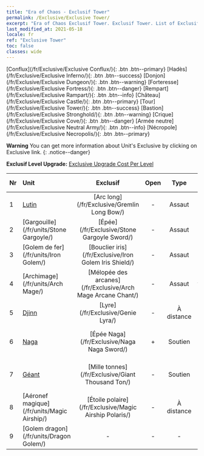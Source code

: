 ```yaml
---
title: "Era of Chaos - Exclusif Tower"
permalink: /Exclusive/Exclusive Tower/
excerpt: "Era of Chaos Exclusif Tower. Exclusif Tower. List of Exclusif Tower in Era of Chaos"
last_modified_at: 2021-05-18
locale: fr
ref: "Exclusive Tower"
toc: false
classes: wide
---
```

 [Conflux](/fr/Exclusive/Exclusive Conflux/){: .btn .btn--primary} [Hadès](/fr/Exclusive/Exclusive Inferno/){: .btn .btn--success} [Donjon](/fr/Exclusive/Exclusive Dungeon/){: .btn .btn--warning} [Forteresse](/fr/Exclusive/Exclusive Fortress/){: .btn .btn--danger} [Rempart](/fr/Exclusive/Exclusive Rampart/){: .btn .btn--info} [Château](/fr/Exclusive/Exclusive Castle/){: .btn .btn--primary} [Tour](/fr/Exclusive/Exclusive Tower/){: .btn .btn--success} [Bastion](/fr/Exclusive/Exclusive Stronghold/){: .btn .btn--warning} [Crique](/fr/Exclusive/Exclusive Cove/){: .btn .btn--danger} [Armée neutre](/fr/Exclusive/Exclusive Neutral Army/){: .btn .btn--info} [Nécropole](/fr/Exclusive/Exclusive Necropolis/){: .btn .btn--primary} 

**Warning** You can get more information about Unit's Exclusive by clicking on Exclusive link. 
{: .notice--danger}

 **Exclusif Level Upgrade:** [Exclusive Upgrade Cost Per Level](/Exclusive/ExclusiveUpgradeCostPerLevel/)

  | Nr |         Unit        | Exclusif | Open  |    Type   |  Item to Rank UP      |  Skin   |
  |:---|:--------------------|:-------------:|:-----:|:---------:|:---------------------:|:-------:|
  | 1  | [Lutin](/fr/units/Gremlin/) | [Arc long](/fr/Exclusive/Gremlin Long Bow/) | - | Assaut | [Jeton Arc long](/ItemsFR/con_914/) | - |
  | 2  | [Gargouille](/fr/units/Stone Gargoyle/) | [Épée](/fr/Exclusive/Stone Gargoyle Sword/) | - | Assaut | [Jeton Épée](/ItemsFR/con_912/) | - |
  | 3  | [Golem de fer](/fr/units/Iron Golem/) | [Bouclier iris](/fr/Exclusive/Iron Golem Iris Shield/) | - | Assaut | [Jeton Bouclier iris](/ItemsFR/con_913/) | - |
  | 4  | [Archimage](/fr/units/Arch Mage/) | [Mélopée des arcanes](/fr/Exclusive/Arch Mage Arcane Chant/) | - | Assaut | [Jeton Mélopée des arcanes](/ItemsFR/con_915/) | - |
  | 5  | [Djinn](/fr/units/Genie/) | [Lyre](/fr/Exclusive/Genie Lyra/) | - | À distance | [Jeton Lyre](/ItemsFR/con_986/) | [Skin spécial Lyre](/ItemsFR/con_654/) |
  | 6  | [Naga](/fr/units/Naga/) | [Épée Naga](/fr/Exclusive/Naga Naga Sword/) | + | Soutien | [Jeton Épée Naga](/ItemsFR/con_987/) | [Peau spéciale Épée Naga](/ItemsFR/con_655/) |
  | 7  | [Géant](/fr/units/Giant/) | [Mille tonnes](/fr/Exclusive/Giant Thousand Ton/) | - | Soutien | [Jeton Mille tonnes](/ItemsFR/con_988/) | [Skin spécial Mille tonnes](/ItemsFR/con_656/) |
  | 8  | [Aéronef magique](/fr/units/Magic Airship/) | [Étoile polaire](/fr/Exclusive/Magic Airship Polaris/) | - | À distance | [Jeton Étoile polaire](/ItemsFR/con_989/) | [Skin spécial Étoile polaire](/ItemsFR/con_657/) |
  | 9  | [Golem dragon](/fr/units/Dragon Golem/) | - | - | - | none | none |
